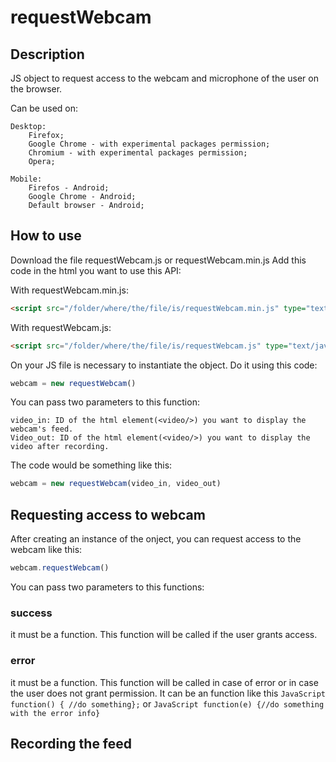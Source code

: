 # requestWebcam

## Description

JS object to request access to the webcam and microphone of the user on the browser.

Can be used on:
    
    Desktop:
        Firefox;
        Google Chrome - with experimental packages permission;
        Chromium - with experimental packages permission;
        Opera;

    Mobile:
        Firefos - Android;
        Google Chrome - Android;
        Default browser - Android;
        
## How to use

Download the file requestWebcam.js or requestWebcam.min.js
Add this code in the html you want to use this API:
    
With requestWebcam.min.js:

```html
<script src="/folder/where/the/file/is/requestWebcam.min.js" type="text/javascript"></script>
```
    
With requestWebcam.js:

```html
<script src="/folder/where/the/file/is/requestWebcam.js" type="text/javascript"></script>
```
        
On your JS file is necessary to instantiate the object. Do it using this code:

```JavaScript
webcam = new requestWebcam()
```

You can pass two parameters to this function:
    
    video_in: ID of the html element(<video/>) you want to display the webcam's feed.
    Video_out: ID of the html element(<video/>) you want to display the video after recording.
    
The code would be something like this:

```JavaScript
webcam = new requestWebcam(video_in, video_out)
```

## Requesting access to webcam

After creating an instance of the onject, you can request access to the webcam like this:

```JavaScript
webcam.requestWebcam()
```

You can pass two parameters to this functions:
    
### success
it must be a function. This function will be called if the user grants access.

### error
it must be a function. This function will be called in case of error or in case the user does not grant permission. It can be an function like this ```JavaScript function() { //do something};``` or ```JavaScript function(e) {//do something with the error info}```
    
## Recording the feed


    
    
    
    
    
